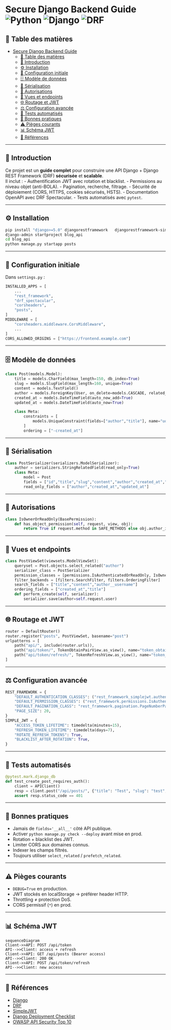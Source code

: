 # Secure Django Backend Guide ![Python](https://img.shields.io/badge/python-3.12-blue) ![Django](https://img.shields.io/badge/django-5.0-green) ![DRF](https://img.shields.io/badge/DRF-3.15-red)

## 📑 Table des matières

- [Secure Django Backend Guide   ](#secure-django-backend-guide---)
  - [📑 Table des matières](#-table-des-matières)
  - [🚀 Introduction](#-introduction)
  - [⚙️ Installation](#️-installation)
  - [🔧 Configuration initiale](#-configuration-initiale)
  - [🗄️ Modèle de données](#️-modèle-de-données)
  - [🧩 Sérialisation](#-sérialisation)
  - [🔐 Autorisations](#-autorisations)
  - [📡 Vues et endpoints](#-vues-et-endpoints)
  - [🌐 Routage et JWT](#-routage-et-jwt)
  - [⚖️ Configuration avancée](#️-configuration-avancée)
  - [🧪 Tests automatisés](#-tests-automatisés)
  - [🚦 Bonnes pratiques](#-bonnes-pratiques)
  - [⚠️ Pièges courants](#️-pièges-courants)
  - [📊 Schéma JWT](#-schéma-jwt)
  - [📎 Références](#-références)

------------------------------------------------------------------------

## 🚀 Introduction

Ce projet est un **guide complet** pour construire une API Django +
Django REST Framework (DRF) **sécurisée** et **scalable**.\
Il inclut : - Authentification JWT avec rotation et blacklist. -
Permissions au niveau objet (anti-BOLA). - Pagination, recherche,
filtrage. - Sécurité de déploiement (CORS, HTTPS, cookies sécurisés,
HSTS). - Documentation OpenAPI avec DRF Spectacular. - Tests automatisés
avec `pytest`.

------------------------------------------------------------------------

## ⚙️ Installation

``` bash
pip install "django>=5.0" djangorestframework   djangorestframework-simplejwt[crypto]   drf-spectacular django-cors-headers
django-admin startproject blog_api
cd blog_api
python manage.py startapp posts
```

------------------------------------------------------------------------

## 🔧 Configuration initiale

Dans `settings.py` :

``` python
INSTALLED_APPS = [
    ...
    "rest_framework",
    "drf_spectacular",
    "corsheaders",
    "posts",
]
MIDDLEWARE = [
    "corsheaders.middleware.CorsMiddleware",
    ...
]
CORS_ALLOWED_ORIGINS = ["https://frontend.example.com"]
```

------------------------------------------------------------------------

## 🗄️ Modèle de données

``` python
class Post(models.Model):
    title = models.CharField(max_length=150, db_index=True)
    slug = models.SlugField(max_length=160, unique=True)
    content = models.TextField()
    author = models.ForeignKey(User, on_delete=models.CASCADE, related_name="posts")
    created_at = models.DateTimeField(auto_now_add=True)
    updated_at = models.DateTimeField(auto_now=True)

    class Meta:
        constraints = [
            models.UniqueConstraint(fields=["author","title"], name="uq_author_title")
        ]
        ordering = ["-created_at"]
```

------------------------------------------------------------------------

## 🧩 Sérialisation

``` python
class PostSerializer(serializers.ModelSerializer):
    author = serializers.StringRelatedField(read_only=True)
    class Meta:
        model = Post
        fields = ["id","title","slug","content","author","created_at","updated_at"]
        read_only_fields = ["author","created_at","updated_at"]
```

------------------------------------------------------------------------

## 🔐 Autorisations

``` python
class IsOwnerOrReadOnly(BasePermission):
    def has_object_permission(self, request, view, obj):
        return True if request.method in SAFE_METHODS else obj.author_id == request.user.id
```

------------------------------------------------------------------------

## 📡 Vues et endpoints

``` python
class PostViewSet(viewsets.ModelViewSet):
    queryset = Post.objects.select_related("author")
    serializer_class = PostSerializer
    permission_classes = [permissions.IsAuthenticatedOrReadOnly, IsOwnerOrReadOnly]
    filter_backends = [filters.SearchFilter, filters.OrderingFilter]
    search_fields = ["title","content","author__username"]
    ordering_fields = ["created_at","title"]
    def perform_create(self, serializer):
        serializer.save(author=self.request.user)
```

------------------------------------------------------------------------

## 🌐 Routage et JWT

``` python
router = DefaultRouter()
router.register("posts", PostViewSet, basename="post")
urlpatterns = [
    path("api/", include(router.urls)),
    path("api/token/", TokenObtainPairView.as_view(), name="token_obtain_pair"),
    path("api/token/refresh/", TokenRefreshView.as_view(), name="token_refresh"),
]
```

------------------------------------------------------------------------

## ⚖️ Configuration avancée

``` python
REST_FRAMEWORK = {
    "DEFAULT_AUTHENTICATION_CLASSES": ("rest_framework_simplejwt.authentication.JWTAuthentication",),
    "DEFAULT_PERMISSION_CLASSES": ("rest_framework.permissions.IsAuthenticatedOrReadOnly",),
    "DEFAULT_PAGINATION_CLASS": "rest_framework.pagination.PageNumberPagination",
    "PAGE_SIZE": 20,
}
SIMPLE_JWT = {
    "ACCESS_TOKEN_LIFETIME": timedelta(minutes=15),
    "REFRESH_TOKEN_LIFETIME": timedelta(days=7),
    "ROTATE_REFRESH_TOKENS": True,
    "BLACKLIST_AFTER_ROTATION": True,
}
```

------------------------------------------------------------------------

## 🧪 Tests automatisés

``` python
@pytest.mark.django_db
def test_create_post_requires_auth():
    client = APIClient()
    resp = client.post("/api/posts/", {"title": "Test", "slug": "test", "content": "..."}, format="json")
    assert resp.status_code == 401
```

------------------------------------------------------------------------

## 🚦 Bonnes pratiques

-   Jamais de `fields='__all__'` côté API publique.
-   Activer `python manage.py check --deploy` avant mise en prod.
-   Rotation + blacklist des JWT.
-   Limiter CORS aux domaines connus.
-   Indexer les champs filtrés.
-   Toujours utiliser `select_related` / `prefetch_related`.

------------------------------------------------------------------------

## ⚠️ Pièges courants

-   `DEBUG=True` en production.
-   JWT stockés en localStorage → préférer header HTTP.
-   Throttling ≠ protection DoS.
-   CORS permissif (`*`) en prod.

------------------------------------------------------------------------

## 📊 Schéma JWT

``` mermaid
sequenceDiagram
Client->>API: POST /api/token
API-->>Client: access + refresh
Client->>API: GET /api/posts (Bearer access)
API-->>Client: 200 OK
Client->>API: POST /api/token/refresh
API-->>Client: new access
```

------------------------------------------------------------------------

## 📎 Références

-   [Django](https://docs.djangoproject.com/en/stable/)
-   [DRF](https://www.django-rest-framework.org/)
-   [SimpleJWT](https://django-rest-framework-simplejwt.readthedocs.io/)
-   [Django Deployment
    Checklist](https://docs.djangoproject.com/en/stable/howto/deployment/checklist/)
-   [OWASP API Security Top 10](https://owasp.org/API-Security/)
